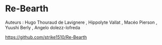 # Re-Bearth

Auteurs : Hugo Thouraud de Lavignere , Hippolyte Vallat , Macéo Pierson , Yuushi Berly , Angelo dolezz-lofreda

https://github.com/strike1510/Re-Bearth

